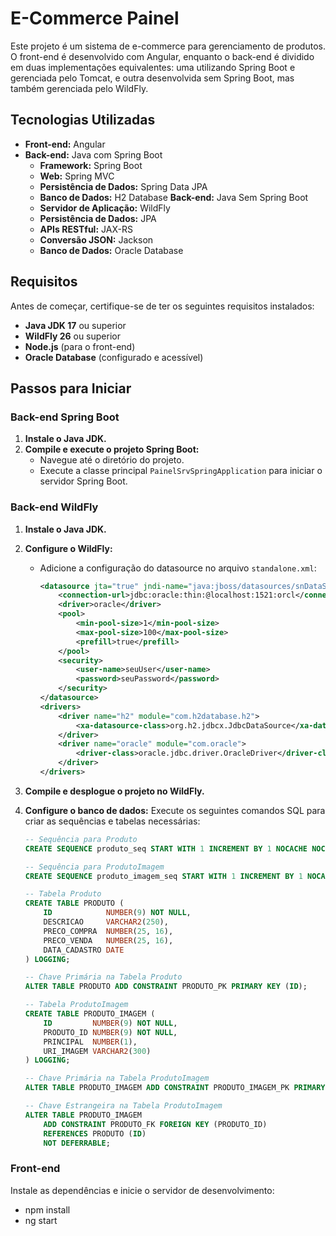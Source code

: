 # E-Commerce Painel

Este projeto é um sistema de e-commerce para gerenciamento de produtos. O front-end é desenvolvido com Angular, enquanto o back-end é dividido em duas implementações equivalentes: uma utilizando Spring Boot e gerenciada pelo Tomcat, e outra desenvolvida sem Spring Boot, mas também gerenciada pelo WildFly.

## Tecnologias Utilizadas

- **Front-end:** Angular
- **Back-end:** Java com Spring Boot
  - **Framework:** Spring Boot
  - **Web:** Spring MVC
  - **Persistência de Dados:** Spring Data JPA
  - **Banco de Dados:** H2 Database
 **Back-end:** Java Sem Spring Boot
   - **Servidor de Aplicação:** WildFly
   - **Persistência de Dados:** JPA
   - **APIs RESTful:** JAX-RS
   - **Conversão JSON:** Jackson
   - **Banco de Dados:** Oracle Database

## Requisitos

Antes de começar, certifique-se de ter os seguintes requisitos instalados:

- **Java JDK 17** ou superior
- **WildFly 26** ou superior
- **Node.js** (para o front-end)
- **Oracle Database** (configurado e acessível)

## Passos para Iniciar

### Back-end Spring Boot

1. **Instale o Java JDK.**
2. **Compile e execute o projeto Spring Boot:**
   - Navegue até o diretório do projeto.
   - Execute a classe principal `PainelSrvSpringApplication` para iniciar o servidor Spring Boot.

### Back-end WildFly

1. **Instale o Java JDK.**
2. **Configure o WildFly:**
   - Adicione a configuração do datasource no arquivo `standalone.xml`:

     ```xml
     <datasource jta="true" jndi-name="java:jboss/datasources/snDataSource" pool-name="snDataSource" enabled="true" use-java-context="true">
         <connection-url>jdbc:oracle:thin:@localhost:1521:orcl</connection-url>
         <driver>oracle</driver>
         <pool>
             <min-pool-size>1</min-pool-size>
             <max-pool-size>100</max-pool-size>
             <prefill>true</prefill>
         </pool>
         <security>
             <user-name>seuUser</user-name>
             <password>seuPassword</password>
         </security>
     </datasource>
     <drivers>
         <driver name="h2" module="com.h2database.h2">
             <xa-datasource-class>org.h2.jdbcx.JdbcDataSource</xa-datasource-class>
         </driver>
         <driver name="oracle" module="com.oracle">
             <driver-class>oracle.jdbc.driver.OracleDriver</driver-class>
         </driver>
     </drivers>
     ```

3. **Compile e desplogue o projeto no WildFly.**
4. **Configure o banco de dados:**
   Execute os seguintes comandos SQL para criar as sequências e tabelas necessárias:

   ```sql
   -- Sequência para Produto
   CREATE SEQUENCE produto_seq START WITH 1 INCREMENT BY 1 NOCACHE NOCYCLE;

   -- Sequência para ProdutoImagem
   CREATE SEQUENCE produto_imagem_seq START WITH 1 INCREMENT BY 1 NOCACHE NOCYCLE;

   -- Tabela Produto
   CREATE TABLE PRODUTO (
       ID            NUMBER(9) NOT NULL,
       DESCRICAO     VARCHAR2(250),
       PRECO_COMPRA  NUMBER(25, 16),
       PRECO_VENDA   NUMBER(25, 16),
       DATA_CADASTRO DATE
   ) LOGGING;

   -- Chave Primária na Tabela Produto
   ALTER TABLE PRODUTO ADD CONSTRAINT PRODUTO_PK PRIMARY KEY (ID);

   -- Tabela ProdutoImagem
   CREATE TABLE PRODUTO_IMAGEM (
       ID         NUMBER(9) NOT NULL,
       PRODUTO_ID NUMBER(9) NOT NULL,
       PRINCIPAL  NUMBER(1),
       URI_IMAGEM VARCHAR2(300)
   ) LOGGING;

   -- Chave Primária na Tabela ProdutoImagem
   ALTER TABLE PRODUTO_IMAGEM ADD CONSTRAINT PRODUTO_IMAGEM_PK PRIMARY KEY (ID, PRODUTO_ID);

   -- Chave Estrangeira na Tabela ProdutoImagem
   ALTER TABLE PRODUTO_IMAGEM
       ADD CONSTRAINT PRODUTO_FK FOREIGN KEY (PRODUTO_ID)
       REFERENCES PRODUTO (ID)
       NOT DEFERRABLE;

### Front-end
Instale as dependências e inicie o servidor de desenvolvimento:
 - npm install
 - ng start
